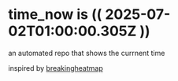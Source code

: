 # time_now is (( 2025-07-02T01:00:00.305Z ))

an automated repo that shows the currnent time

inspired by [breakingheatmap](https://github.com/breakingheatmap/breakingheatmap)